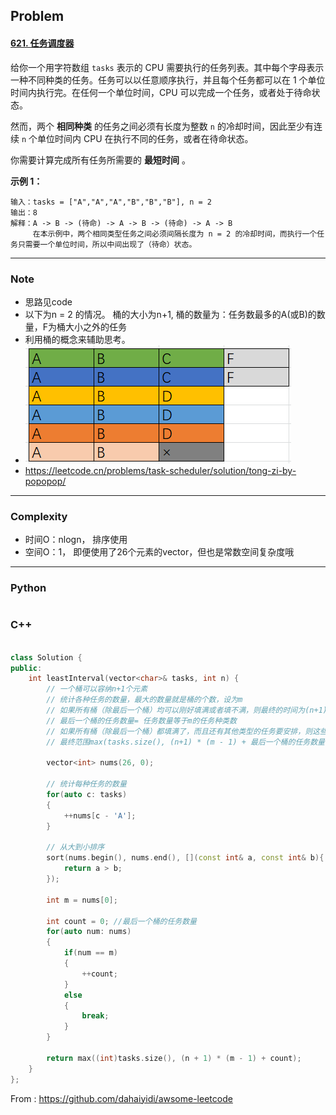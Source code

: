 ## Problem

#### [621. 任务调度器](https://leetcode.cn/problems/task-scheduler/)

给你一个用字符数组 `tasks` 表示的 CPU 需要执行的任务列表。其中每个字母表示一种不同种类的任务。任务可以以任意顺序执行，并且每个任务都可以在 1 个单位时间内执行完。在任何一个单位时间，CPU 可以完成一个任务，或者处于待命状态。

然而，两个 **相同种类** 的任务之间必须有长度为整数 `n` 的冷却时间，因此至少有连续 `n` 个单位时间内 CPU 在执行不同的任务，或者在待命状态。

你需要计算完成所有任务所需要的 **最短时间** 。

 

**示例 1：**

```
输入：tasks = ["A","A","A","B","B","B"], n = 2
输出：8
解释：A -> B -> (待命) -> A -> B -> (待命) -> A -> B
     在本示例中，两个相同类型任务之间必须间隔长度为 n = 2 的冷却时间，而执行一个任务只需要一个单位时间，所以中间出现了（待命）状态。 
```

------

### Note

- 思路见code
- 以下为n = 2 的情况。 桶的大小为n+1, 桶的数量为：任务数最多的A(或B)的数量，F为桶大小之外的任务
- 利用桶的概念来辅助思考。
- ![image.png](imgs/893c01db5923889a865d7a4fe71de22b9519fc5a673473196ab58f26c1073ed2-image.png)
- https://leetcode.cn/problems/task-scheduler/solution/tong-zi-by-popopop/

------

### Complexity

- 时间O：nlogn， 排序使用
- 空间O：1， 即便使用了26个元素的vector，但也是常数空间复杂度哦

------

### Python

```python

```

### C++

```C++

class Solution {
public:
    int leastInterval(vector<char>& tasks, int n) {
        // 一个桶可以容纳n+1个元素
        // 统计各种任务的数量，最大的数量就是桶的个数，设为m
        // 如果所有桶（除最后一个桶）均可以刚好填满或者填不满，则最终的时间为(n+1) * (m - 1) + 最后一个桶的任务数量。 因为最后一个桶的任务运行完就可以结束了
        // 最后一个桶的任务数量= 任务数量等于m的任务种类数
        // 如果所有桶（除最后一个桶）都填满了，而且还有其他类型的任务要安排，则这些任务的个数就是对应增加的时间长度。
        // 最终范围max(tasks.size(), (n+1) * (m - 1) + 最后一个桶的任务数量)

        vector<int> nums(26, 0);

        // 统计每种任务的数量
        for(auto c: tasks)
        {
            ++nums[c - 'A'];
        }

        // 从大到小排序
        sort(nums.begin(), nums.end(), [](const int& a, const int& b){
            return a > b;
        });

        int m = nums[0];

        int count = 0; //最后一个桶的任务数量
        for(auto num: nums)
        {
            if(num == m)
            {
                ++count;
            }
            else
            {
                break;
            }
        } 

        return max((int)tasks.size(), (n + 1) * (m - 1) + count);
    }
};
```



From : https://github.com/dahaiyidi/awsome-leetcode
